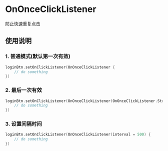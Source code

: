 # OnOnceClickListener
防止快速重复点击

## 使用说明
### 1. 普通模式(默认第一次有效)
``` kotlin
loginBtn.setOnClickListener(OnOnceClickListener {
    // do something
})
```

### 2. 最后一次有效
``` kotlin
loginBtn.setOnClickListener(OnOnceClickListener(OnOnceClickListener.Strategy.LAST) {
    // do something
})
```

### 3. 设置间隔时间
``` kotlin
loginBtn.setOnClickListener(OnOnceClickListener(interval = 500) {
    // do something
})
```
